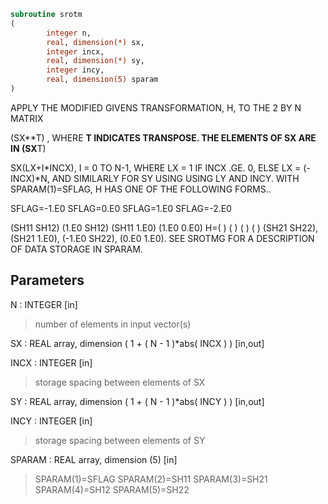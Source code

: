 ```fortran
subroutine srotm
(
        integer n,
        real, dimension(*) sx,
        integer incx,
        real, dimension(*) sy,
        integer incy,
        real, dimension(5) sparam
)
```

APPLY THE MODIFIED GIVENS TRANSFORMATION, H, TO THE 2 BY N MATRIX

(SX**T) , WHERE **T INDICATES TRANSPOSE. THE ELEMENTS OF SX ARE IN
(SX**T)

SX(LX+I*INCX), I = 0 TO N-1, WHERE LX = 1 IF INCX .GE. 0, ELSE
LX = (-INCX)*N, AND SIMILARLY FOR SY USING USING LY AND INCY.
WITH SPARAM(1)=SFLAG, H HAS ONE OF THE FOLLOWING FORMS..

SFLAG=-1.E0     SFLAG=0.E0        SFLAG=1.E0     SFLAG=-2.E0

(SH11  SH12)    (1.E0  SH12)    (SH11  1.E0)    (1.E0  0.E0)
H=(          )    (          )    (          )    (          )
(SH21  SH22),   (SH21  1.E0),   (-1.E0 SH22),   (0.E0  1.E0).
SEE  SROTMG FOR A DESCRIPTION OF DATA STORAGE IN SPARAM.

## Parameters
N : INTEGER [in]
> number of elements in input vector(s)

SX : REAL array, dimension ( 1 + ( N - 1 )*abs( INCX ) ) [in,out]

INCX : INTEGER [in]
> storage spacing between elements of SX

SY : REAL array, dimension ( 1 + ( N - 1 )*abs( INCY ) ) [in,out]

INCY : INTEGER [in]
> storage spacing between elements of SY

SPARAM : REAL array, dimension (5) [in]
> SPARAM(1)=SFLAG
> SPARAM(2)=SH11
> SPARAM(3)=SH21
> SPARAM(4)=SH12
> SPARAM(5)=SH22
